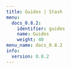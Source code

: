 ```yaml
---
title: Guides | Stash
menu:
  docs_0.8.2:
    identifier: guides
    name: Guides
    weight: 40
menu_name: docs_0.8.2
info:
  version: 0.8.2
---
```


